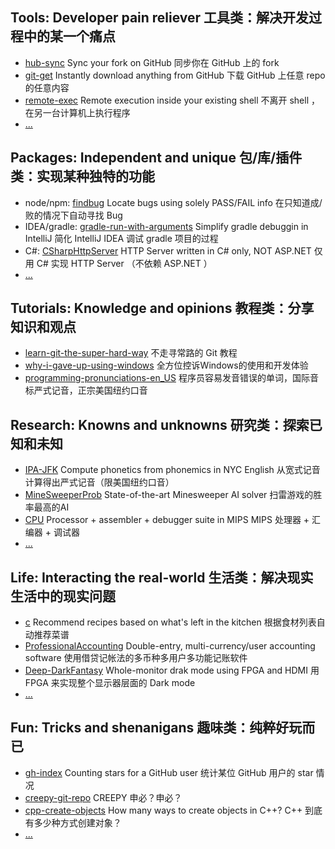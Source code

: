 ## Tools: Developer pain reliever 工具类：解决开发过程中的某一个痛点

- [hub-sync](https://github.com/b1f6c1c4/hub-sync) Sync your fork on GitHub  同步你在 GitHub 上的 fork
- [git-get](https://github.com/b1f6c1c4/git-get) Instantly download anything from GitHub  下载 GitHub 上任意 repo 的任意内容
- [remote-exec](https://github.com/b1f6c1c4/remote-exec) Remote execution inside your existing shell  不离开 shell ，在另一台计算机上执行程序
- [...](https://github.com/b1f6c1c4/b1f6c1c4/blob/master/full.md#%E5%B7%A5%E5%85%B7%E7%B1%BB%E8%A7%A3%E5%86%B3%E5%BC%80%E5%8F%91%E8%BF%87%E7%A8%8B%E4%B8%AD%E7%9A%84%E6%9F%90%E4%B8%80%E4%B8%AA%E7%97%9B%E7%82%B9)

## Packages: Independent and unique 包/库/插件类：实现某种独特的功能

- node/npm: [findbug](https://github.com/b1f6c1c4/findbug) Locate bugs using solely PASS/FAIL info  在只知道成/败的情况下自动寻找 Bug
- IDEA/gradle: [gradle-run-with-arguments](https://github.com/b1f6c1c4/gradle-run-with-arguments) Simplify gradle debuggin in IntelliJ  简化 IntelliJ IDEA 调试 gradle 项目的过程
- C#: [CSharpHttpServer](https://github.com/b1f6c1c4/CSharpHttpServer) HTTP Server written in C# only, NOT ASP.NET  仅用 C# 实现 HTTP Server （不依赖 ASP.NET ）
- [...](https://github.com/b1f6c1c4/b1f6c1c4/blob/master/full.md#%E5%8C%85%E5%BA%93%E6%8F%92%E4%BB%B6%E7%B1%BB%E5%AE%9E%E7%8E%B0%E6%9F%90%E7%A7%8D%E7%8B%AC%E7%89%B9%E7%9A%84%E5%8A%9F%E8%83%BD)

## Tutorials: Knowledge and opinions 教程类：分享知识和观点

- [learn-git-the-super-hard-way](https://github.com/b1f6c1c4/learn-git-the-super-hard-way) 不走寻常路的 Git 教程
- [why-i-gave-up-using-windows](https://github.com/b1f6c1c4/why-i-gave-up-using-windows) 全方位控诉Windows的使用和开发体验
- [programming-pronunciations-en_US](https://github.com/b1f6c1c4/programming-pronunciations-en_US) 程序员容易发音错误的单词，国际音标严式记音，正宗美国纽约口音

## Research: Knowns and unknowns 研究类：探索已知和未知

- [IPA-JFK](https://github.com/b1f6c1c4/IPA-JFK) Compute phonetics from phonemics in NYC English  从宽式记音计算得出严式记音（限美国纽约口音）
- [MineSweeperProb](https://github.com/b1f6c1c4/MineSweeperProb) State-of-the-art Minesweeper AI solver  扫雷游戏的胜率最高的AI
- [CPU](https://github.com/b1f6c1c4/CPU) Processor + assembler + debugger suite in MIPS   MIPS 处理器 + 汇编器 + 调试器
- [...](https://github.com/b1f6c1c4/b1f6c1c4/blob/master/full.md#%E7%A0%94%E7%A9%B6%E7%B1%BB%E6%8E%A2%E7%B4%A2%E5%B7%B2%E7%9F%A5%E5%92%8C%E6%9C%AA%E7%9F%A5)

## Life: Interacting the real-world 生活类：解决现实生活中的现实问题

- [c](https://github.com/b1f6c1c4/c) Recommend recipes based on what's left in the kitchen  根据食材列表自动推荐菜谱
- [ProfessionalAccounting](https://github.com/b1f6c1c4/ProfessionalAccounting) Double-entry, multi-currency/user accounting software 使用借贷记帐法的多币种多用户多功能记账软件
- [Deep-DarkFantasy](https://github.com/b1f6c1c4/Deep-DarkFantasy) Whole-monitor drak mode using FPGA and HDMI  用 FPGA 来实现整个显示器层面的 Dark mode
- [...](https://github.com/b1f6c1c4/b1f6c1c4/blob/master/full.md#%E7%94%9F%E6%B4%BB%E7%B1%BB%E8%A7%A3%E5%86%B3%E7%8E%B0%E5%AE%9E%E7%94%9F%E6%B4%BB%E4%B8%AD%E7%9A%84%E7%8E%B0%E5%AE%9E%E9%97%AE%E9%A2%98)

## Fun: Tricks and shenanigans 趣味类：纯粹好玩而已

- [gh-index](https://github.com/b1f6c1c4/gh-index) Counting stars for a GitHub user  统计某位 GitHub 用户的 star 情况
- [creepy-git-repo](https://github.com/b1f6c1c4/creepy-git-repo) CREEPY  申必？申必？
- [cpp-create-objects](https://github.com/b1f6c1c4/cpp-create-objects) How many ways to create objects in C++?  C++ 到底有多少种方式创建对象？
- [...](https://github.com/b1f6c1c4/b1f6c1c4/blob/master/full.md#%E8%B6%A3%E5%91%B3%E7%B1%BB%E7%BA%AF%E7%B2%B9%E5%A5%BD%E7%8E%A9%E8%80%8C%E5%B7%B2)

